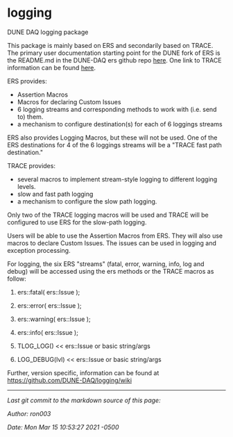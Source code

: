 # logging
DUNE DAQ logging package

This package is mainly based on ERS and secondarily based on TRACE.
The primary user documentation starting point for the DUNE fork of ERS is the README.md in the DUNE-DAQ ers github repo [here](https://github.com/DUNE-DAQ/ers).
One link to TRACE information can be found [here](https://cdcvs.fnal.gov/redmine/projects/trace/wiki).

ERS provides:
- Assertion Macros
- Macros for declaring Custom Issues
- 6 logging streams and corresponding methods to work with (i.e. send to) them.
- a mechanism to configure destination(s) for each of 6 loggings streams

ERS also provides Logging Macros, but these will not be used. One of the ERS destinations for 4 of the 6 loggings
streams will be a "TRACE fast path destination."

TRACE provides:
- several macros to implement stream-style logging to different logging levels.
- slow and fast path logging
- a mechanism to configure the slow path logging.

Only two of the TRACE logging macros will be used and TRACE will be configured to use ERS for the slow-path logging.

Users will be able to use the Assertion Macros from ERS. They will also use macros to declare Custom Issues. The issues can be used in logging and exception processing.

For logging, the six ERS "streams" (fatal, error, warning, info, log and debug) will be accessed using
the ers methods or the TRACE macros as follow:



1. ers::fatal( ers::Issue );


2. ers::error( ers::Issue );


3. ers::warning( ers::Issue );


4. ers::info( ers::Issue );


5. TLOG_LOG()       << ers::Issue or basic string/args


6. LOG_DEBUG(lvl)  << ers::Issue or basic string/args

Further, version specific, information can be found at https://github.com/DUNE-DAQ/logging/wiki

-----

_Last git commit to the markdown source of this page:_


_Author: ron003_

_Date: Mon Mar 15 10:53:27 2021 -0500_
